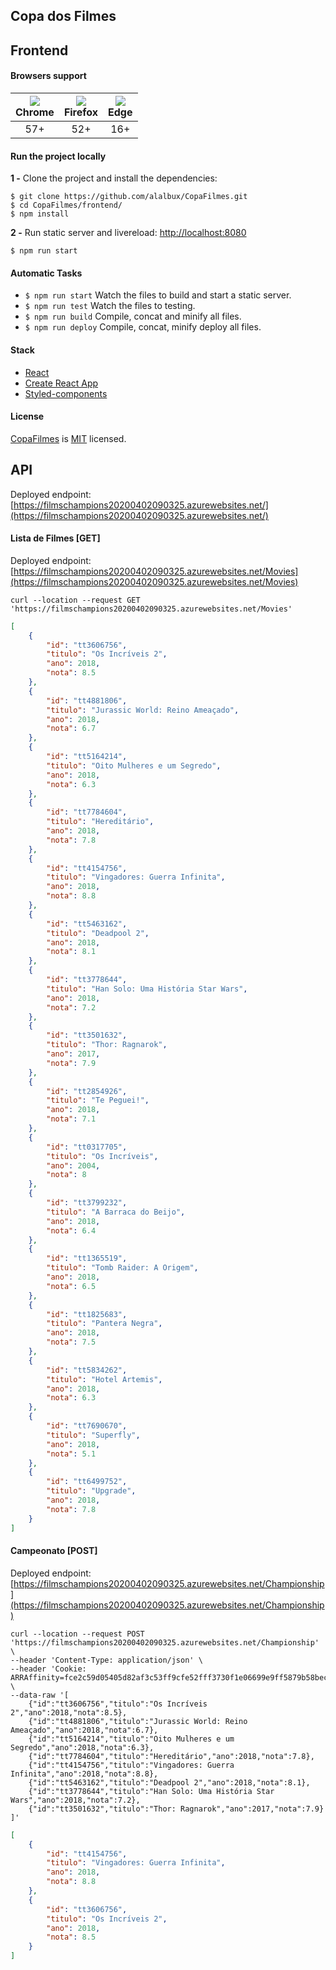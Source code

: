 ## Copa dos Filmes

## Frontend

#### Browsers support

| ![](https://www.w3schools.com/images/compatible_chrome.gif)<br>Chrome | ![](https://www.w3schools.com/images/compatible_firefox.gif)<br>Firefox | ![](https://www.w3schools.com/images/compatible_edge.gif)<br>Edge |
| :-------------------------------------------------------------------: | :---------------------------------------------------------------------: | :---------------------------------------------------------------: |
|                                  57+                                  |                                   52+                                   |                                16+                                |

#### Run the project locally

**1 -** Clone the project and install the dependencies:

```
$ git clone https://github.com/alalbux/CopaFilmes.git
$ cd CopaFilmes/frontend/
$ npm install
```

**2 -** Run static server and livereload:
[http://localhost:8080](http://localhost:8080)

```
$ npm run start
```

#### Automatic Tasks

- `$ npm run start` Watch the files to build and start a static server.
- `$ npm run test` Watch the files to testing.
- `$ npm run build` Compile, concat and minify all files.
- `$ npm run deploy` Compile, concat, minify deploy all files.


#### Stack
- [React](https://github.com/facebook/react)
- [Create React App](https://github.com/facebook/create-react-app)
- [Styled-components](https://www.styled-components.com/)


#### License

[CopaFilmes]() is [MIT](LICENSE) licensed.


## API

Deployed endpoint: [https://filmschampions20200402090325.azurewebsites.net/](https://filmschampions20200402090325.azurewebsites.net/)


#### Lista de Filmes [GET]
Deployed endpoint: [https://filmschampions20200402090325.azurewebsites.net/Movies](https://filmschampions20200402090325.azurewebsites.net/Movies)

```shell
curl --location --request GET 'https://filmschampions20200402090325.azurewebsites.net/Movies'
```

```json
[
    {
        "id": "tt3606756",
        "titulo": "Os Incríveis 2",
        "ano": 2018,
        "nota": 8.5
    },
    {
        "id": "tt4881806",
        "titulo": "Jurassic World: Reino Ameaçado",
        "ano": 2018,
        "nota": 6.7
    },
    {
        "id": "tt5164214",
        "titulo": "Oito Mulheres e um Segredo",
        "ano": 2018,
        "nota": 6.3
    },
    {
        "id": "tt7784604",
        "titulo": "Hereditário",
        "ano": 2018,
        "nota": 7.8
    },
    {
        "id": "tt4154756",
        "titulo": "Vingadores: Guerra Infinita",
        "ano": 2018,
        "nota": 8.8
    },
    {
        "id": "tt5463162",
        "titulo": "Deadpool 2",
        "ano": 2018,
        "nota": 8.1
    },
    {
        "id": "tt3778644",
        "titulo": "Han Solo: Uma História Star Wars",
        "ano": 2018,
        "nota": 7.2
    },
    {
        "id": "tt3501632",
        "titulo": "Thor: Ragnarok",
        "ano": 2017,
        "nota": 7.9
    },
    {
        "id": "tt2854926",
        "titulo": "Te Peguei!",
        "ano": 2018,
        "nota": 7.1
    },
    {
        "id": "tt0317705",
        "titulo": "Os Incríveis",
        "ano": 2004,
        "nota": 8
    },
    {
        "id": "tt3799232",
        "titulo": "A Barraca do Beijo",
        "ano": 2018,
        "nota": 6.4
    },
    {
        "id": "tt1365519",
        "titulo": "Tomb Raider: A Origem",
        "ano": 2018,
        "nota": 6.5
    },
    {
        "id": "tt1825683",
        "titulo": "Pantera Negra",
        "ano": 2018,
        "nota": 7.5
    },
    {
        "id": "tt5834262",
        "titulo": "Hotel Artemis",
        "ano": 2018,
        "nota": 6.3
    },
    {
        "id": "tt7690670",
        "titulo": "Superfly",
        "ano": 2018,
        "nota": 5.1
    },
    {
        "id": "tt6499752",
        "titulo": "Upgrade",
        "ano": 2018,
        "nota": 7.8
    }
]
```



#### Campeonato [POST]

Deployed endpoint: [https://filmschampions20200402090325.azurewebsites.net/Championship](https://filmschampions20200402090325.azurewebsites.net/Championship)


```shell
curl --location --request POST 'https://filmschampions20200402090325.azurewebsites.net/Championship' \
--header 'Content-Type: application/json' \
--header 'Cookie: ARRAffinity=fce2c59d05405d82af3c53ff9cfe52fff3730f1e06699e9ff5879b58bec61369' \
--data-raw '[
	{"id":"tt3606756","titulo":"Os Incríveis 2","ano":2018,"nota":8.5},
	{"id":"tt4881806","titulo":"Jurassic World: Reino Ameaçado","ano":2018,"nota":6.7},
	{"id":"tt5164214","titulo":"Oito Mulheres e um Segredo","ano":2018,"nota":6.3},
	{"id":"tt7784604","titulo":"Hereditário","ano":2018,"nota":7.8},
	{"id":"tt4154756","titulo":"Vingadores: Guerra Infinita","ano":2018,"nota":8.8},
	{"id":"tt5463162","titulo":"Deadpool 2","ano":2018,"nota":8.1},
	{"id":"tt3778644","titulo":"Han Solo: Uma História Star Wars","ano":2018,"nota":7.2},
	{"id":"tt3501632","titulo":"Thor: Ragnarok","ano":2017,"nota":7.9}
]'
```


```json
[
    {
        "id": "tt4154756",
        "titulo": "Vingadores: Guerra Infinita",
        "ano": 2018,
        "nota": 8.8
    },
    {
        "id": "tt3606756",
        "titulo": "Os Incríveis 2",
        "ano": 2018,
        "nota": 8.5
    }
]
```